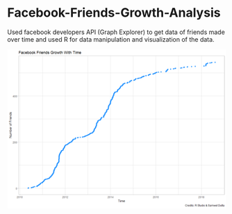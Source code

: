 # Facebook-Friends-Growth-Analysis
Used facebook developers API (Graph Explorer) to get data of friends made over time and used R for data manipulation and visualization of the data.

![alt text](https://github.com/samwet/Facebook-Friends-Growth-Analysis/blob/master/facebook-friend-list-over-time.png)
